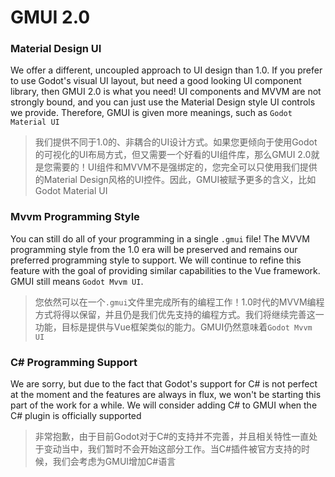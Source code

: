 # GMUI 2.0  

### Material Design UI   

We offer a different, uncoupled approach to UI design than 1.0. If you prefer to use Godot's visual UI layout, but need a good looking UI component library, then GMUI 2.0 is what you need! UI components and MVVM are not strongly bound, and you can just use the Material Design style UI controls we provide. Therefore, GMUI is given more meanings, such as `Godot Material UI`   

> 我们提供不同于1.0的、非耦合的UI设计方式。如果您更倾向于使用Godot的可视化的UI布局方式，但又需要一个好看的UI组件库，那么GMUI 2.0就是您需要的！UI组件和MVVM不是强绑定的，您完全可以只使用我们提供的Material Design风格的UI控件。因此，GMUI被赋予更多的含义，比如Godot Material UI   

### Mvvm Programming Style  

You can still do all of your programming in a single `.gmui` file! The MVVM programming style from the 1.0 era will be preserved and remains our preferred programming style to support. We will continue to refine this feature with the goal of providing similar capabilities to the Vue framework. GMUI still means `Godot Mvvm UI`.     

> 您依然可以在一个`.gmui`文件里完成所有的编程工作！1.0时代的MVVM编程方式将得以保留，并且仍是我们优先支持的编程方式。我们将继续完善这一功能，目标是提供与Vue框架类似的能力。GMUI仍然意味着`Godot Mvvm UI`   

### C# Programming Support

We are sorry, but due to the fact that Godot's support for C# is not perfect at the moment and the features are always in flux, we won't be starting this part of the work for a while. We will consider adding C# to GMUI when the C# plugin is officially supported   

> 非常抱歉，由于目前Godot对于C#的支持并不完善，并且相关特性一直处于变动当中，我们暂时不会开始这部分工作。当C#插件被官方支持的时候，我们会考虑为GMUI增加C#语言   